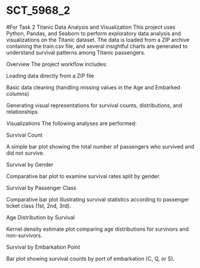 # SCT_5968_2
#For Task  2 
Titanic Data Analysis and Visualization
This project uses Python, Pandas, and Seaborn to perform exploratory data analysis and visualizations on the Titanic dataset. The data is loaded from a ZIP archive containing the train.csv file, and several insightful charts are generated to understand survival patterns among Titanic passengers.

Overview
The project workflow includes:

Loading data directly from a ZIP file

Basic data cleaning (handling missing values in the Age and Embarked columns)

Generating visual representations for survival counts, distributions, and relationships

Visualizations
The following analyses are performed:

Survival Count

A simple bar plot showing the total number of passengers who survived and did not survive.

Survival by Gender

Comparative bar plot to examine survival rates split by gender.

Survival by Passenger Class

Comparative bar plot illustrating survival statistics according to passenger ticket class (1st, 2nd, 3rd).

Age Distribution by Survival

Kernel density estimate plot comparing age distributions for survivors and non-survivors.

Survival by Embarkation Point

Bar plot showing survival counts by port of embarkation (C, Q, or S).


